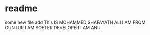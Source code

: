 # readme #
some new file add
 This IS MOHAMMED SHAFAYATH ALI 
 I AM FROM GUNTUR
 I AM SOFTER DEVELOPER
 I AM ANU 
 
